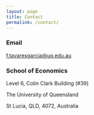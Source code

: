 ```yaml
---
layout: page
title: Contact
permalink: /contact/
---
```


### Email
[f.tavaresgarcia@uq.edu.au](mailto:f.tavaresgarcia@uq.edu.au)

### School of Economics

Level 6, Colin Clark Building (#39)

The University of Queensland

St Lucia, QLD, 4072, Australia
